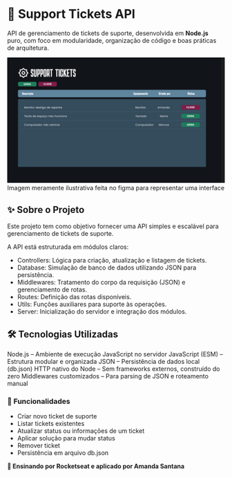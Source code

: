 # 🎫 Support Tickets API

API de gerenciamento de tickets de suporte, desenvolvida em **Node.js** puro, com foco em modularidade, organização de código e boas práticas de arquitetura.

![Tela inicial](./src/img/support-tickets-image.jpg)
Imagem meramente ilustrativa feita no figma para representar uma interface


## ✨ Sobre o Projeto

Este projeto tem como objetivo fornecer uma API simples e escalável para gerenciamento de tickets de suporte.

A API está estruturada em módulos claros:
- Controllers: Lógica para criação, atualização e listagem de tickets.
- Database: Simulação de banco de dados utilizando JSON para persistência.
- Middlewares: Tratamento do corpo da requisição (JSON) e gerenciamento de rotas.
- Routes: Definição das rotas disponíveis.
- Utils: Funções auxiliares para suporte às operações.
- Server: Inicialização do servidor e integração dos módulos.

## 🛠️ Tecnologias Utilizadas

Node.js – Ambiente de execução JavaScript no servidor
JavaScript (ESM) – Estrutura modular e organizada
JSON – Persistência de dados local (db.json)
HTTP nativo do Node – Sem frameworks externos, construído do zero
Middlewares customizados – Para parsing de JSON e roteamento manual

### 📌 Funcionalidades

- Criar novo ticket de suporte
- Listar tickets existentes
- Atualizar status ou informações de um ticket
- Aplicar solução para mudar status
- Remover ticket
- Persistência em arquivo db.json


**🧠  Ensinando por Rocketseat e aplicado por Amanda Santana**